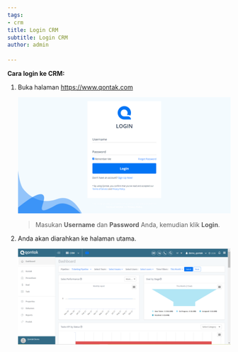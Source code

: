 ```yaml
---
tags:
- crm
title: Login CRM
subtitle: Login CRM
author: admin

---
```

**Cara login ke CRM:**

1. Buka halaman https://www.qontak.com

   ![](/uploads/screencapture-qontak-login-2021-09-29-11_32_29.png)

   > Masukan **Username** dan **Password** Anda, kemudian klik **Login**.
2. Anda akan diarahkan ke halaman utama.

   ![](/uploads/login-1.PNG)
